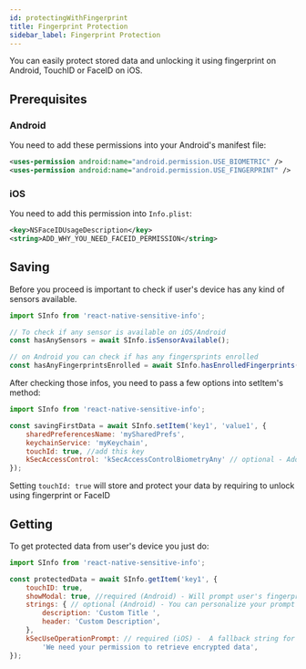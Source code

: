 ```yaml
---
id: protectingWithFingerprint
title: Fingerprint Protection 
sidebar_label: Fingerprint Protection
---
```


You can easily protect stored data and unlocking it using fingerprint on Android, TouchID or FaceID on iOS.

## Prerequisites


### Android

You need to add these permissions into your Android's manifest file:

```xml
<uses-permission android:name="android.permission.USE_BIOMETRIC" />
<uses-permission android:name="android.permission.USE_FINGERPRINT" />
```

### iOS

You need to add this permission into `Info.plist`:

```xml
<key>NSFaceIDUsageDescription</key>
<string>ADD_WHY_YOU_NEED_FACEID_PERMISSION</string>
```

## Saving

Before you proceed is important to check if user's device has any kind of sensors available.

```javascript
import SInfo from 'react-native-sensitive-info';

// To check if any sensor is available on iOS/Android
const hasAnySensors = await SInfo.isSensorAvailable();

// on Android you can check if has any fingersprints enrolled
const hasAnyFingerprintsEnrolled = await SInfo.hasEnrolledFingerprints();
```

After checking those infos, you need to pass a few options into setItem's method:

```javascript
import SInfo from 'react-native-sensitive-info';

const savingFirstData = await SInfo.setItem('key1', 'value1', {
    sharedPreferencesName: 'mySharedPrefs',
    keychainService: 'myKeychain',
    touchId: true, //add this key
    kSecAccessControl: 'kSecAccessControlBiometryAny' // optional - Add support for FaceID
});
```

Setting `touchId: true` will store and protect your data by requiring to unlock using fingerprint or FaceID

## Getting

To get protected data from user's device you just do:

```javascript
import SInfo from 'react-native-sensitive-info';

const protectedData = await SInfo.getItem('key1', {
    touchID: true,
    showModal: true, //required (Android) - Will prompt user's fingerprint on Android
    strings: { // optional (Android) - You can personalize your prompt
        description: 'Custom Title ',
        header: 'Custom Description',
    },
    kSecUseOperationPrompt: // required (iOS) -  A fallback string for iOS
        'We need your permission to retrieve encrypted data',
});
```